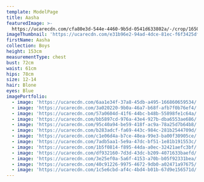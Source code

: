 ```yaml
---
template: ModelPage
title: Aasha
featuredImage: >-
  https://ucarecdn.com/cfa80e3d-544e-4460-9b5d-0541d633802a/-/crop/1650x974/0,24/-/preview/
imageThumbnail: 'https://ucarecdn.com/e31b96e2-94ad-4dce-81ec-f6f3425df831/'
firstName: Aasha
collection: Boys
height: 153cm
measurementType: chest
bust: 72cm
waist: 61cm
hips: 78cm
size: 12-14
hair: Blone
eyes: Blue
imagePortfolio:
  - image: 'https://ucarecdn.com/6aa1e34f-37a8-45db-a495-166860659534/'
  - image: 'https://ucarecdn.com/3a020220-9b0a-46a7-b68f-afb7f0b76ef4/'
  - image: 'https://ucarecdn.com/57a0604d-41f6-44bc-b48b-55898fe1c64a/'
  - image: 'https://ucarecdn.com/bb5897cd-976a-43e4-927b-dba6553ae686/'
  - image: 'https://ucarecdn.com/95c40a94-be59-418f-ac9a-78a25d7b64b8/'
  - image: 'https://ucarecdn.com/b283adcf-fa69-443c-984c-281b2544709d/'
  - image: 'https://ucarecdn.com/c1e06d4a-b7ce-48ea-99e3-ba00f30905ce/'
  - image: 'https://ucarecdn.com/7adb5aa1-5e9a-47dc-bf51-1e81b191553c/'
  - image: 'https://ucarecdn.com/1b5f0814-f895-44da-a0ec-32421aefc3bf/'
  - image: 'https://ucarecdn.com/df932160-7d3d-43dc-b209-4071633baefd/'
  - image: 'https://ucarecdn.com/3e25ef0a-5a6f-4153-a70b-b05f92331bea/'
  - image: 'https://ucarecdn.com/40c91226-9975-4672-9db0-a02471a97675/'
  - image: 'https://ucarecdn.com/1c5e6cbd-af4c-4bd4-b01b-67d9e156571d/'
---
```


